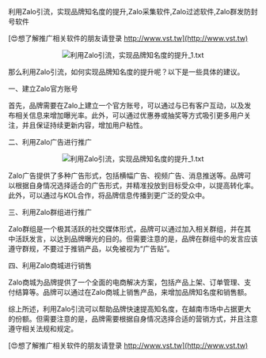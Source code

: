 利用Zalo引流，实现品牌知名度的提升,Zalo采集软件,Zalo过滤软件,Zalo群发防封号软件

[😍想了解推广相关软件的朋友请登录 http://www.vst.tw](http://www.vst.tw)

 <center><img src="https://vst.tw/MP4/tuiguang/png/5.png" alt="利用Zalo引流，实现品牌知名度的提升_1.txt"></center>

那么利用Zalo引流，如何实现品牌知名度的提升呢？以下是一些具体的建议。

一、建立Zalo官方账号

首先，品牌需要在Zalo上建立一个官方账号，可以通过与已有客户互动，以及发布相关信息来增加曝光率。此外，可以通过优惠券或抽奖等方式吸引更多用户关注，并且保证持续更新内容，增加用户粘性。

二、利用Zalo广告进行推广

 <center><img src="https://vst.tw/MP4/tuiguang/png/1.png" alt="利用Zalo引流，实现品牌知名度的提升_1.txt"></center>

Zalo广告提供了多种广告形式，包括横幅广告、视频广告、消息推送等。品牌可以根据自身情况选择适合的广告形式，并精准投放到目标受众中，以提高转化率。此外，可以通过与KOL合作，将品牌信息传播到更广泛的受众中。

三、利用Zalo群组进行推广

Zalo群组是一个极其活跃的社交媒体形式，品牌可以通过加入相关群组，并在其中活跃发言，以达到品牌曝光的目的。但需要注意的是，品牌在群组中的发言应该遵守群规，不要过于推销产品，以免被视为“广告贴”。

四、利用Zalo商城进行销售

Zalo商城为品牌提供了一个全面的电商解决方案，包括产品上架、订单管理、支付结算等。品牌可以通过在Zalo商城上销售产品，来增加品牌知名度和销售额。

综上所述，利用Zalo引流可以帮助品牌快速提高知名度，在越南市场中占据更大的份额。但需要注意的是，品牌需要根据自身情况选择合适的营销方式，并且注意遵守相关法规和规定。

[😍想了解推广相关软件的朋友请登录 http://www.vst.tw](http://www.vst.tw)



